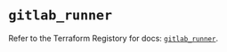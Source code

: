 # `gitlab_runner`

Refer to the Terraform Registory for docs: [`gitlab_runner`](https://registry.terraform.io/providers/gitlabhq/gitlab/16.1.0/docs/resources/runner).

